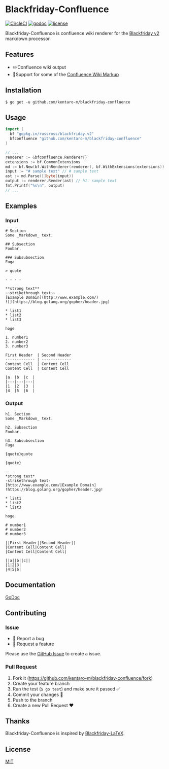 # Blackfriday-Confluence
[![CircleCI](https://img.shields.io/circleci/project/github/kentaro-m/blackfriday-confluence.svg?style=flat-square)](https://circleci.com/gh/kentaro-m/blackfriday-confluence)
[![godoc](https://img.shields.io/badge/godoc-reference-orange.svg?style=flat-square)](https://godoc.org/github.com/kentaro-m/blackfriday-confluence)
[![license](https://img.shields.io/github/license/kentaro-m/blackfriday-confluence.svg?style=flat-square)](https://github.com/kentaro-m/blackfriday-confluence/blob/master/LICENSE.md)

Blackfriday-Confluence is confluence wiki renderer for the [Blackfriday v2](https://github.com/russross/blackfriday) markdown processor.

## Features
* :pencil2:Confluence wiki output
* :angel:Support for some of the [Confluence Wiki Markup](https://confluence.atlassian.com/confcloud/confluence-wiki-markup-938044804.html)

## Installation
```
$ go get -u github.com/kentaro-m/blackfriday-confluence
```

## Usage
```go
import (
  bf "gopkg.in/russross/blackfriday.v2"
  bfconfluence "github.com/kentaro-m/blackfriday-confluence"
)

// ...
renderer := &bfconfluence.Renderer{}
extensions := bf.CommonExtensions
md := bf.New(bf.WithRenderer(renderer), bf.WithExtensions(extensions))
input := "# sample text" // # sample text
ast := md.Parse([]byte(input))
output := renderer.Render(ast) // h1. sample text
fmt.Printf("%s\n", output)
// ...
```

## Examples

### Input
```
# Section
Some _Markdown_ text.

## Subsection
Foobar.

### Subsubsection
Fuga

> quote

- - - -

**strong text**
~~strikethrough text~~
[Example Domain](http://www.example.com/)
![](https://blog.golang.org/gopher/header.jpg)

* list1
* list2
* list3

hoge

1. number1
2. number2
3. number3

First Header  | Second Header
------------- | -------------
Content Cell  | Content Cell
Content Cell  | Content Cell

|a  |b  |c  |
|---|---|---|
|1  |2  |3  |
|4  |5  |6  |
```

### Output
```
h1. Section
Some _Markdown_ text.

h2. Subsection
Foobar.

h3. Subsubsection
Fuga

{quote}quote

{quote}

----
*strong text*
-strikethrough text-
[http://www.example.com/|Example Domain]
!https://blog.golang.org/gopher/header.jpg!

* list1
* list2
* list3

hoge

# number1
# number2
# number3

||First Header||Second Header||
|Content Cell|Content Cell|
|Content Cell|Content Cell|

||a||b||c||
|1|2|3|
|4|5|6|
```

## Documentation
[GoDoc](https://godoc.org/github.com/kentaro-m/blackfriday-confluence)

## Contributing

### Issue

* :bug: Report a bug
* :gift: Request a feature

Please use the [GitHub Issue](https://github.com/kentaro-m/blackfriday-confluence/issues) to create a issue.

### Pull Request

1. Fork it (<https://github.com/kentaro-m/blackfriday-confluence/fork>)
2. Create your feature branch
3. Run the test (`$ go test`) and make sure it passed :white_check_mark:
4. Commit your changes :pencil:
5. Push to the branch
6. Create a new Pull Request :heart:

## Thanks
Blackfriday-Confluence is inspired by [Blackfriday-LaTeX](https://github.com/Ambrevar/blackfriday-latex).

## License
[MIT](https://github.com/kentaro-m/blackfriday-confluence/blob/master/LICENSE.md)
